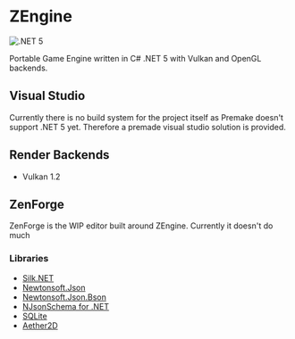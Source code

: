# ZEngine
![.NET 5](https://github.com/FrostByteGER/ZEngine/workflows/.NET%205/badge.svg)

Portable Game Engine written in C# .NET 5 with Vulkan and OpenGL backends.

## Visual Studio
Currently there is no build system for the project itself as Premake doesn't support .NET 5 yet. 
Therefore a premade visual studio solution is provided.

## Render Backends
* Vulkan 1.2

## ZenForge
ZenForge is the WIP editor built around ZEngine. Currently it doesn't do much

### Libraries
 - [Silk.NET](https://github.com/Ultz/Silk.NET "Silk.NET")
 - [Newtonsoft.Json](https://github.com/JamesNK/Newtonsoft.Json "Newtonsoft.Json")
 - [Newtonsoft.Json.Bson](https://github.com/JamesNK/Newtonsoft.Json.Bson "Newtonsoft.Json.Bson")
 - [NJsonSchema for .NET](https://github.com/RicoSuter/NJsonSchema "NJsonSchema")
 - [SQLite](https://www.nuget.org/packages/System.Data.SQLite.Core "System.Data.SQLite.Core")
 - [Aether2D](https://github.com/tainicom/Aether.Physics2D "Aether.Physics2D")
